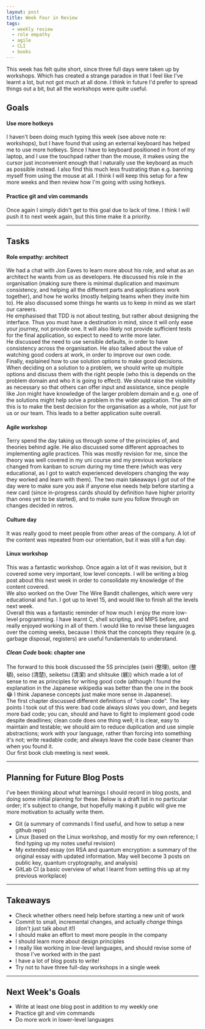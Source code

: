 ```yaml
---
layout: post
title: Week Four in Review
tags:
  - weekly review
  - role empathy
  - agile
  - CLI
  - books
---
```


This week has felt quite short, since three full days were taken up by workshops. Which has created a strange paradox in that I feel like I've learnt a lot, but not got much at all done. I think in future I'd prefer to spread things out a bit, but all the workshops were quite useful.

## Goals

#### Use more hotkeys

I haven't been doing much typing this week (see above note re: workshops), but I have found that using an external keyboard has helped me to use more hotkeys. Since I have to keyboard positioned in front of my laptop, and I use the touchpad rather than the mouse, it makes using the cursor just inconvenient enough that I naturally use the keyboard as much as possible instead. I also find this much less frustrating than e.g. banning myself from using the mouse at all. I think I will keep this setup for a few more weeks and then review how I'm going with using hotkeys.

#### Practice git and vim commands

Once again I simply didn't get to this goal due to lack of time. I think I will push it to next week again, but this time make it a priority.

---

## Tasks

#### Role empathy: architect

We had a chat with Jon Eaves to learn more about his role, and what as an architect he wants from us as developers. He discussed his role in the organisation (making sure there is minimal duplication and maximum consistency, and helping all the different parts and applications work together), and how he works (mostly helping teams when they invite him to). He also discussed some things he wants us to keep in mind as we start our careers.  
He emphasised that TDD is not about testing, but rather about designing the interface. Thus you must have a destination in mind, since it will only ease your journey, not provide one. It will also likely not provide sufficient tests for the final application, so expect to need to write more later.  
He discussed the need to use sensible defaults, in order to have consistency across the organisation. He also talked about the value of watching good coders at work, in order to improve our own code.  
Finally, explained how to use solution options to make good decisions. When deciding on a solution to a problem, we should write up multiple options and discuss them with the right people (who this is depends on the problem domain and who it is going to effect). We should raise the visibility as necessary so that others can offer input and assistance, since people like Jon might have knowledge of the larger problem domain and e.g. one of the solutions might help solve a problem in the wider application. The aim of this is to make the best decision for the organisation as a whole, not just for us or our team. This leads to a better application suite overall.

#### Agile workshop

Terry spend the day taking us through some of the principles of, and theories behind agile. He also discussed some different approaches to implementing agile practices. This was mostly revision for me, since the theory was well covered in my uni course and my previous workplace changed from kanban to scrum during my time there (which was very educational, as I got to watch experienced developers changing the way they worked and learn with them). The two main takeaways I got out of the day were to make sure you ask if anyone else needs help before starting a new card (since in-progress cards should by definition have higher priority than ones yet to be started), and to make sure you follow through on changes decided in retros.

#### Culture day

It was really good to meet people from other areas of the company. A lot of the content was repeated from our orientation, but it was still a fun day.

#### Linux workshop

This was a fantastic workshop. Once again a lot of it was revision, but it covered some very important, low level concepts. I will be writing a blog post about this next week in order to consolidate my knowledge of the content covered.  
We also worked on the Over The Wire Bandit challenges, which were very educational and fun. I got up to level 15, and would like to finish all the levels next week.  
Overall this was a fantastic reminder of how much I enjoy the more low-level programming. I have learnt C, shell scripting, and MIPS before, and really enjoyed working in all of them. I would like to revise these languages over the coming weeks, because I think that the concepts they require (e.g. garbage disposal, registers) are useful fundamentals to understand.

#### _Clean Code_ book: chapter one

The forward to this book discussed the 5S principles (seiri (整理), seiton (整頓), seiso (清楚), seiketsu (清潔) and shitsuke (躾)) which made a lot of sense to me as principles for writing good code (although I found the explanation in the Japanese wikipedia was better than the one in the book :joy: I think Japanese concepts just make more sense in Japanese).  
The first chapter discussed different definitions of "clean code". The key points I took out of this were: bad code always slows you down, and begets more bad code; you can, should and have to fight to implement good code despite deadlines; clean code does one thing well; it is clear, easy to maintain and testable; we should aim to reduce duplication and use simple abstractions; work with your language, rather than forcing into something it's not; write readable code; and always leave the code base cleaner than when you found it.  
Our first book club meeting is next week.

---

## Planning for Future Blog Posts

I've been thinking about what learnings I should record in blog posts, and doing some initial planning for these. Below is a draft list in no particular order; it's subject to change, but hopefully making it public will give me more motivation to actually write them.

* Git (a summary of commands I find useful, and how to setup a new github repo)  
* Linux (based on the Linux workshop, and mostly for my own reference; I find typing up my notes useful revision)  
* My extended essay (on RSA and quantum encryption: a summary of the original essay with updated information. May well become 3 posts on public key, quantum cryptography, and analysis)  
* GitLab CI (a basic overview of what I learnt from setting this up at my previous workplace)

---

## Takeaways

* Check whether others need help before starting a new unit of work  
* Commit to small, incremental changes, and actually _change_ things (don't just talk about it!)  
* I should make an effort to meet more people in the company  
* I should learn more about design principles  
* I really like working in low-level languages, and should revise some of those I've worked with in the past  
* I have a lot of blog posts to write!  
* Try not to have three full-day workshops in a single week

---

## Next Week's Goals

* Write at least one blog post in addition to my weekly one  
* Practice git and vim commands  
* Do more work in lower-level languages
